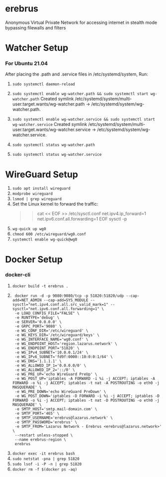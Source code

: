 # erebrus
Anonymous Virtual Private Network for accessing internet in stealth mode bypassing filewalls and filters

# Watcher Setup

### For Ubuntu 21.04

After placing the .path and .service files in /etc/systemd/system, Run:

1. ```sudo systemctl daemon-reload```

2. ```sudo systemctl enable wg-watcher.path && sudo systemctl start wg-watcher.path```
Created symlink /etc/systemd/system/multi-user.target.wants/wg-watcher.path → /etc/systemd/system/wg-watcher.path.

3. ```sudo systemctl enable wg-watcher.service && sudo systemctl start wg-watcher.service```
Created symlink /etc/systemd/system/multi-user.target.wants/wg-watcher.service → /etc/systemd/system/wg-watcher.service.

4. ```sudo systemctl status wg-watcher.path```

5. ```sudo systemctl status wg-watcher.service```

# WireGuard Setup

1. ```sudo apt install wireguard```
2. ```modprobe wireguard```
3. ```lsmod | grep wireguard```
4. Set the Linux kernel to forward the traffic:
    >> cat << EOF >> /etc/sysctl.conf
    >> net.ipv4.ip_forward=1
    >> net.ipv6.conf.all.forwarding=1
    >> EOF
    >> sysctl -p
5. ```wg-quick up wg0```
6. ```chmod 600 /etc/wireguard/wg0.conf```
7. ```systemctl enable wg-quick@wg0```

# Docker Setup

### docker-cli

1. ```docker build -t erebrus .```
2. ```
    docker run -d -p 9080:9080/tcp -p 51820:51820/udp --cap-add=NET_ADMIN --cap-add=SYS_MODULE --sysctl="net.ipv4.conf.all.src_valid_mark=1" --sysctl="net.ipv6.conf.all.forwarding=1" \
    -e LOAD_CONFIG_FILE="FALSE" \
    -e RUNTYPE='debug' \
    -e SERVER='0.0.0.0' \
    -e GRPC_PORT='9080' \
    -e WG_CONF_DIR='/etc/wireguard' \
    -e WG_KEYS_DIR='/etc/wireguard/keys' \
    -e WG_INTERFACE_NAME='wg0.conf' \
    -e WG_ENDPOINT_HOST='region.lazarus.network' \
    -e WG_ENDPOINT_PORT='51820' \
    -e WG_IPv4_SUBNET='10.0.0.1/24' \
    -e WG_IPv6_SUBNET='fd9f:0000::10:0:0:1/64' \
    -e WG_DNS='1.1.1.1' \
    -e WG_ALLOWED_IP_1='0.0.0.0/0' \
    -e WG_ALLOWED_IP_2='::/0' \
    -e WG_PRE_UP='echo WireGuard PreUp' \
    -e WG_POST_UP='iptables -A FORWARD -i %i -j ACCEPT; iptables -A FORWARD -o %i -j ACCEPT; iptables -t nat -A POSTROUTING -o eth0 -j MASQUERADE' \
    -e WG_PRE_DOWN='echo WireGuard PreDown' \
    -e WG_POST_DOWN='iptables -D FORWARD -i %i -j ACCEPT; iptables -D FORWARD -o %i -j ACCEPT; iptables -t nat -D POSTROUTING -o eth0 -j MASQUERADE' \
    -e SMTP_HOST='smtp.mail-domain.com' \
    -e SMTP_PORT='465' \
    -e SMTP_USERNAME='erebrus@lazarus.network' \
    -e SMTP_PASSWORD='erebrus' \
    -e SMTP_FROM='Lazarus Network - Erebrus <erebrus@lazarus.network>' \
    --restart unless-stopped \
    --name erebrus-region \
    erebrus
    ```
3. ```docker exec -it erebrus bash```
4. ```sudo netstat -pna | grep 51820```
5. ```sudo lsof -i -P -n | grep 51820```
6. ```docker rm -f $(docker ps -aq)```
